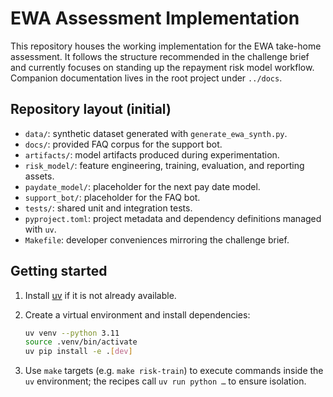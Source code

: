 # EWA Assessment Implementation

This repository houses the working implementation for the EWA take-home assessment.
It follows the structure recommended in the challenge brief and currently focuses on
standing up the repayment risk model workflow. Companion documentation lives in the
root project under `../docs`.

## Repository layout (initial)

- `data/`: synthetic dataset generated with `generate_ewa_synth.py`.
- `docs/`: provided FAQ corpus for the support bot.
- `artifacts/`: model artifacts produced during experimentation.
- `risk_model/`: feature engineering, training, evaluation, and reporting assets.
- `paydate_model/`: placeholder for the next pay date model.
- `support_bot/`: placeholder for the FAQ bot.
- `tests/`: shared unit and integration tests.
- `pyproject.toml`: project metadata and dependency definitions managed with `uv`.
- `Makefile`: developer conveniences mirroring the challenge brief.

## Getting started

1. Install [uv](https://github.com/astral-sh/uv) if it is not already available.
2. Create a virtual environment and install dependencies:

   ```bash
   uv venv --python 3.11
   source .venv/bin/activate
   uv pip install -e .[dev]
   ```

3. Use `make` targets (e.g. `make risk-train`) to execute commands inside the `uv`
   environment; the recipes call `uv run python …` to ensure isolation.
